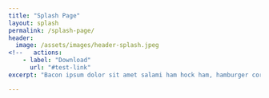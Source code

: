 ```yaml
---
title: "Splash Page"
layout: splash
permalink: /splash-page/
header:
  image: /assets/images/header-splash.jpeg
<!--   actions:
    - label: "Download"
      url: "#test-link"
excerpt: "Bacon ipsum dolor sit amet salami ham hock ham, hamburger corned beef short ribs kielbasa biltong t-bone drumstick tri-tip tail sirloin pork chop." -->

---
```

